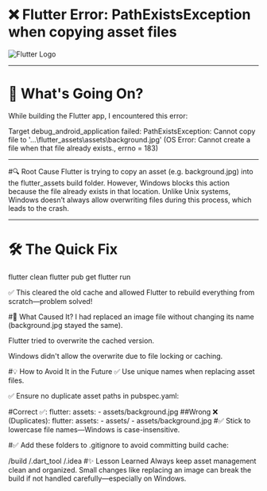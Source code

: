 
# ❌ Flutter Error: PathExistsException when copying asset files

![Flutter Logo](https://flutter.dev/assets/images/shared/brand/flutter/logo/flutter-lockup.png)

---

# 🧠 What's Going On?
While building the Flutter app, I encountered this error:

Target debug_android_application failed: 
PathExistsException: Cannot copy file to '...\flutter_assets\assets\background.jpg' 
(OS Error: Cannot create a file when that file already exists., errno = 183)




---
#🔍 Root Cause
Flutter is trying to copy an asset (e.g. background.jpg) into the flutter_assets build folder.
However, Windows blocks this action because the file already exists in that location.
Unlike Unix systems, Windows doesn’t always allow overwriting files during this process, which leads to the crash.



---

# 🛠️ The Quick Fix

flutter clean
flutter pub get
flutter run


✅ This cleared the old cache and allowed Flutter to rebuild everything from scratch—problem solved!


#📌 What Caused It?
I had replaced an image file without changing its name (background.jpg stayed the same).

Flutter tried to overwrite the cached version.

Windows didn't allow the overwrite due to file locking or caching.


#💡 How to Avoid It in the Future
✅ Use unique names when replacing asset files.

✅ Ensure no duplicate asset paths in pubspec.yaml:

#Correct ✅:
flutter:
  assets:
    - assets/background.jpg
##Wrong ❌ (Duplicates):
flutter:
  assets:
    - assets/
    - assets/background.jpg
#✅ Stick to lowercase file names—Windows is case-insensitive.

#✅ Add these folders to .gitignore to avoid committing build cache:

/build
/.dart_tool
/.idea
#✨ Lesson Learned
Always keep asset management clean and organized. Small changes like replacing an image can break the build if not handled carefully—especially on Windows.



